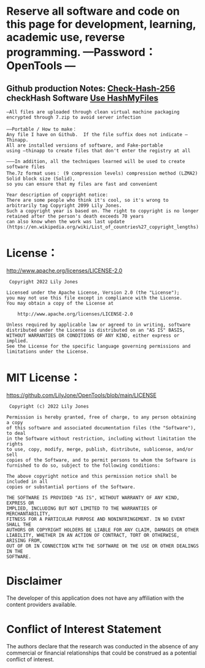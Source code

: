 # Reserve all software and code on this page for development, learning, academic use, reverse programming.  —Password：OpenTools — 
## Github production Notes: [Check-Hash-256](https://github.com/LilyJone/OpenTools/blob/main/SHA-256_ME) checkHash Software [Use HashMyFiles](https://github.com/LilyJone/OpenTools/tree/main/OpenTools)
```
—All files are uploaded through clean virtual machine packaging
encrypted through 7.zip to avoid server infection

——Portable / How to make：
Any file I have on Github.  If the file suffix does not indicate —Thinapp.   
All are installed versions of software, and Fake-portable
using —thinapp to create files that don't enter the registry at all  

———In addition, all the techniques learned will be used to create software files  
The.7z format uses： (9 compression levels) compression method (LZMA2) Solid block size (Solid), 
so you can ensure that my files are fast and convenient

Year description of copyright notice:
There are some people who think it's cool, so it's wrong to arbitrarily tag Copyright 2099 Lily Jones. 
Such a copyright year is based on. The right to copyright is no longer retained after the person's death exceeds 70 years
can also know when the work was last update (https://en.wikipedia.org/wiki/List_of_countries%27_copyright_lengths)
```


# License：
http://www.apache.org/licenses/LICENSE-2.0

```
 Copyright 2022 Lily Jones

Licensed under the Apache License, Version 2.0 (the "License");
you may not use this file except in compliance with the License.
You may obtain a copy of the License at

    http://www.apache.org/licenses/LICENSE-2.0

Unless required by applicable law or agreed to in writing, software
distributed under the License is distributed on an "AS IS" BASIS,
WITHOUT WARRANTIES OR CONDITIONS OF ANY KIND, either express or implied.
See the License for the specific language governing permissions and
limitations under the License. 
```

# MIT License：
https://github.com/LilyJone/OpenTools/blob/main/LICENSE

```
 Copyright (c) 2022 Lily Jones

Permission is hereby granted, free of charge, to any person obtaining a copy
of this software and associated documentation files (the "Software"), to deal
in the Software without restriction, including without limitation the rights
to use, copy, modify, merge, publish, distribute, sublicense, and/or sell
copies of the Software, and to permit persons to whom the Software is
furnished to do so, subject to the following conditions:

The above copyright notice and this permission notice shall be included in all
copies or substantial portions of the Software.

THE SOFTWARE IS PROVIDED "AS IS", WITHOUT WARRANTY OF ANY KIND, EXPRESS OR
IMPLIED, INCLUDING BUT NOT LIMITED TO THE WARRANTIES OF MERCHANTABILITY,
FITNESS FOR A PARTICULAR PURPOSE AND NONINFRINGEMENT. IN NO EVENT SHALL THE
AUTHORS OR COPYRIGHT HOLDERS BE LIABLE FOR ANY CLAIM, DAMAGES OR OTHER
LIABILITY, WHETHER IN AN ACTION OF CONTRACT, TORT OR OTHERWISE, ARISING FROM,
OUT OF OR IN CONNECTION WITH THE SOFTWARE OR THE USE OR OTHER DEALINGS IN THE
SOFTWARE.
```

# Disclaimer 
The developer of this application does not have any affiliation with the content providers available.

# Conflict of Interest Statement
The authors declare that the research was conducted in the absence of any commercial or financial relationships that could be construed as a potential conflict of interest.

